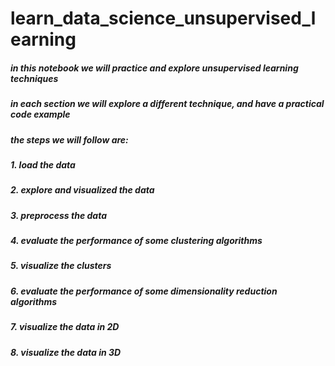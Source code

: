 # learn_data_science_unsupervised_learning
##### in this notebook we will practice and explore unsupervised learning techniques
##### in each section we will explore a different technique, and have a practical code example
##### the steps we will follow are:
##### 1. load the data
##### 2. explore and visualized the data
##### 3. preprocess the data
##### 4. evaluate the performance of some clustering algorithms
##### 5. visualize the clusters
##### 6. evaluate the performance of some dimensionality reduction algorithms
##### 7. visualize the data in 2D
##### 8. visualize the data in 3D

